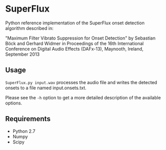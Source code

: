SuperFlux
=========

Python reference implementation of the SuperFlux onset detection algorithm described in:

"Maximum Filter Vibrato Suppression for Onset Detection"
by Sebastian Böck and Gerhard Widmer
in Proceedings of the 16th International Conference on Digital Audio Effects
(DAFx-13), Maynooth, Ireland, September 2013

Usage
-----
`SuperFlux.py input.wav` processes the audio file and writes the detected onsets to a file named input.onsets.txt.

Please see the `-h` option to get a more detailed description of the available options.

Requirements
------------
* Python 2.7
* Numpy
* Scipy

